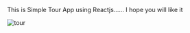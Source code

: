 This is Simple Tour App using Reactjs...... I hope you will like it 


![tour](https://user-images.githubusercontent.com/95397948/157162946-e84af08c-84c0-49ff-889e-53e0a3d4a36a.png)
